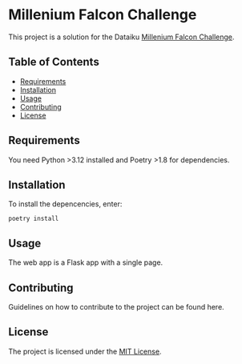# Millenium Falcon Challenge

This project is a solution for the Dataiku [Millenium Falcon Challenge](https://github.com/dataiku/millenium-falcon-challenge).

## Table of Contents

- [Requirements](#requirements)
- [Installation](#installation)
- [Usage](#usage)
- [Contributing](#contributing)
- [License](#license)

## Requirements

You need Python >3.12 installed and Poetry >1.8 for dependencies.

## Installation

To install the depencencies, enter:

```shell
poetry install
```

## Usage

The web app is a Flask app with a single page.

## Contributing

Guidelines on how to contribute to the project can be found here.

## License

The project is licensed under the [MIT License](LICENSE).
